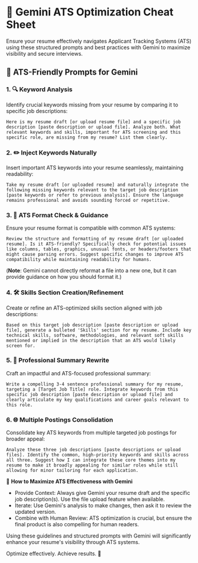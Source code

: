 # 🤖 Gemini ATS Optimization Cheat Sheet

Ensure your resume effectively navigates Applicant Tracking Systems (ATS) using these structured prompts and best practices with Gemini to maximize visibility and secure interviews.

## 🎯 ATS-Friendly Prompts for Gemini

### 1. 🔍 **Keyword Analysis**
Identify crucial keywords missing from your resume by comparing it to specific job descriptions:

```
Here is my resume draft [or upload resume file] and a specific job description [paste description or upload file]. Analyze both. What relevant keywords and skills, important for ATS screening and this specific role, are missing from my resume? List them clearly.
```

### 2. ✏️ **Inject Keywords Naturally**
Insert important ATS keywords into your resume seamlessly, maintaining readability:

```
Take my resume draft [or uploaded resume] and naturally integrate the following missing keywords relevant to the target job description [paste keywords or refer to previous analysis]. Ensure the language remains professional and avoids sounding forced or repetitive.
```

### 3. 📝 **ATS Format Check & Guidance**
Ensure your resume format is compatible with common ATS systems:

```
Review the structure and formatting of my resume draft [or uploaded resume]. Is it ATS-friendly? Specifically check for potential issues like columns, tables, graphics, unusual fonts, or headers/footers that might cause parsing errors. Suggest specific changes to improve ATS compatibility while maintaining readability for humans.
```
(**Note**: Gemini cannot directly reformat a file into a new one, but it can provide guidance on how you should format it.)

### 4. 🛠️ **Skills Section Creation/Refinement**
Create or refine an ATS-optimized skills section aligned with job descriptions:

```
Based on this target job description [paste description or upload file], generate a bulleted 'Skills' section for my resume. Include key technical skills, software, methodologies, and relevant soft skills mentioned or implied in the description that an ATS would likely screen for.
```

### 5. 📖 **Professional Summary Rewrite**
Craft an impactful and ATS-focused professional summary:

```
Write a compelling 3-4 sentence professional summary for my resume, targeting a [Target Job Title] role. Integrate keywords from this specific job description [paste description or upload file] and clearly articulate my key qualifications and career goals relevant to this role.
```

### 6. 🌐 **Multiple Postings Consolidation**
Consolidate key ATS keywords from multiple targeted job postings for broader appeal:

```
Analyze these three job descriptions [paste descriptions or upload files]. Identify the common, high-priority keywords and skills across all three. Suggest how I can integrate these core themes into my resume to make it broadly appealing for similar roles while still allowing for minor tailoring for each application.
```

🚀 **How to Maximize ATS Effectiveness with Gemini**
- Provide Context: Always give Gemini your resume draft and the specific job description(s). Use the file upload feature when available.
- Iterate: Use Gemini's analysis to make changes, then ask it to review the updated version.
- Combine with Human Review: ATS optimization is crucial, but ensure the final product is also compelling for human readers.

Using these guidelines and structured prompts with Gemini will significantly enhance your resume's visibility through ATS systems.

Optimize effectively. Achieve results. 🚀
